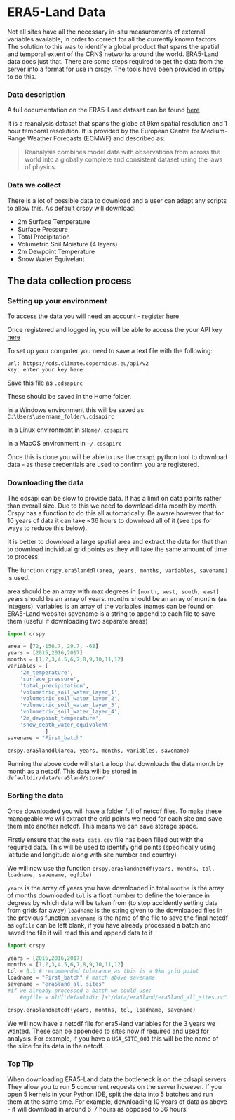 # **ERA5-Land Data**

Not all sites have all the necessary in-situ measurements of external variables available, in order to correct for all the currently known factors. The solution to this was to identify a global product that spans the spatial and temporal extent of the CRNS networks around the world. ERA5-Land data does just that. There are some steps required to get the data from the server into a format for use in crspy. The tools have been provided in crspy to do this.

### **Data description**

A full documentation on the ERA5-Land dataset can be found [here](https://confluence.ecmwf.int/display/CKB/ERA5-Land%3A+data+documentation)

It is a reanalysis dataset that spans the globe at 9km spatial resolution and 1 hour temporal resolution. It is provided by the European Centre for Medium-Range Weather Forecasts (ECMWF) and described as:

> Reanalysis combines model data with observations from across the world  into a globally complete and consistent dataset using the laws of  physics.

### **Data we collect**

There is a lot of possible data to download and a user can adapt any scripts to allow this. As default crspy will download:

* 2m Surface Temperature
* Surface Pressure
* Total Precipitation
* Volumetric Soil Moisture (4 layers)
* 2m Dewpoint Temperature
* Snow Water Equivelant



## **The data collection process**

### **Setting up your environment**

To access the data you will need an account -  [register here](https://cds.climate.copernicus.eu/user/register)

Once registered and logged in, you will be able to access the your API key [here](https://cds.climate.copernicus.eu/api-how-to)

To set up your computer you need to save a text file with the following:

```
url: https://cds.climate.copernicus.eu/api/v2
key: enter your key here
```

Save this file as `.cdsapirc`

These should be saved in the Home folder.

In a Windows environment this will be saved as `C:\Users\username_folder\.cdsapirc`

In a Linux environment in `$Home/.cdsapirc`

In a MacOS environment in `~/.cdsapirc`

Once this is done you will be able to use the `cdsapi` python tool to download data - as these credentials are used to confirm you are registered. 

### **Downloading the data**

The cdsapi can be slow to provide data. It has a limit on data points rather than overall size. Due to this we need to download data month by month. Crspy has a function to do this all automatically. Be aware however that for 10 years of data it can take ~36 hours to download all of it (see tips for ways to reduce this below). 

It is better to download a large spatial area and extract the data for that than to download individual grid points as they will take the same amount of time to process. 

The function `crspy.era5landdl(area, years, months, variables, savename)` is used.

area should be an array with max degrees in `[north, west, south, east]` 
years should be an array of years.
months should be an array of months (as integers).
variables is an array of the variables (names can be found on ERA5-Land website)
savename is a string to append to each file to save them (useful if downloading two separate areas)

```python
import crspy

area = [72,-156.7, 29.7, -68]
years = [2015,2016,2017]
months = [1,2,3,4,5,6,7,8,9,10,11,12]
variables = [
    '2m_temperature',
	'surface_pressure',
	'total_precipitation',
	'volumetric_soil_water_layer_1',
	'volumetric_soil_water_layer_2',
	'volumetric_soil_water_layer_3',
	'volumetric_soil_water_layer_4',
	'2m_dewpoint_temperature',
	'snow_depth_water_equivalent'
			]
savename = "First_batch"

crspy.era5landdl(area, years, months, variables, savename)
```

Running the above code will start a loop that downloads the data month by month as a netcdf. This data will be stored in `defaultdir/data/era5land/store/`



### **Sorting the data**

Once downloaded you will have a folder full of netcdf files. To make these manageable we will extract the grid points we need for each site and save them into another netcdf. This means we can save storage space. 

Firstly ensure that the `meta_data.csv` file has been filled out with the required data. This will be used to identify grid points (specifically using latitude and longitude along with site number and country)

We will now use the function `crspy.era5landnetdf(years, months, tol, loadname, savename, ogfile)`

`years` is the array of years you have downloaded in total
`months` is the array of months downloaded
`tol` is a float number to define the tolerance in degrees by which data will be taken from (to stop accidently setting data from grids far away)
`loadname` is the string given to the downloaded files in the previous function
`savename` is the name of the file to save the final netcdf as
`ogfile` can be left blank, if you have already processed a batch and saved the file it will read this and append data to it

```python
import crspy

years = [2015,2016,2017]
months = [1,2,3,4,5,6,7,8,9,10,11,12]
tol = 0.1 # recommended tolerance as this is a 9km grid point
loadname = "First_batch" # match above savename
savename = "era5land_all_sites"
#if we already processed a batch we could use:
	#ogfile = nld['defaultdir']+"/data/era5land/era5land_all_sites.nc"

crspy.era5landnetcdf(years, months, tol, loadname, savename)
```

We will now have a netcdf file for era5-land variables for the 3 years we wanted. These can be appended to sites now if required and used for analysis. For example, if you have a `USA_SITE_001` this will be the name of the slice for its data in the netcdf. 

### **Top Tip**

When downloading ERA5-Land data the bottleneck is on the cdsapi servers. They allow you to run **5** concurrent requests on the server however. If you open 5 kernels in your Python IDE, split the data into 5 batches and run them at the same time. For example, downloading 10 years of data as above - it will download in around 6-7 hours as opposed to 36 hours!
